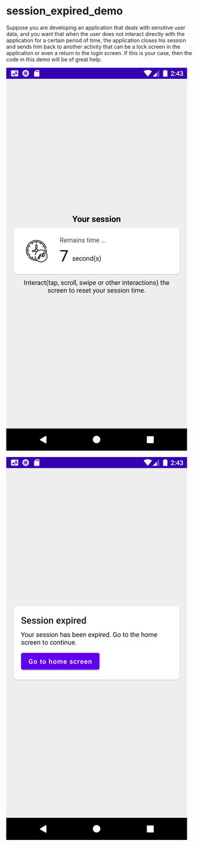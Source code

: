 # session_expired_demo
Suppose you are developing an application that deals with sensitive user data, and you want that when the user does not interact directly with the application for a certain period of time, the application closes his session and sends him back to another activity that can be a lock screen in the application or even a return to the login screen. If this is your case, then the code in this demo will be of great help.

![Image of session countdown](https://github.com/boostasoft/session_expired_demo/blob/master/assets/session_countdown.png)

![Image of session expired](https://github.com/boostasoft/session_expired_demo/blob/master/assets/session_expired.png)
